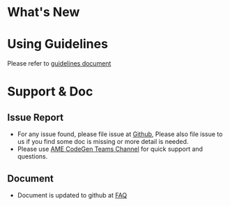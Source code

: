 # What's New 
# Using Guidelines
Please refer to [guidelines document](USING_GUIDELINES.md)
# Support & Doc
## Issue Report
* For any issue found, please file issue at [Github](https://github.com/Azure/autorest.az/issues), Please also file issue to us if you find some doc is missing or more detail is needed.
* Please use [AME CodeGen Teams Channel](https://teams.microsoft.com/l/channel/19%3a031673a5362e4ff18bd7886a4ac7798a%40thread.skype/CodeGen?groupId=de995b1a-16c1-4cc7-a49b-bc9f90bc6acd&tenantId=72f988bf-86f1-41af-91ab-2d7cd011db47) for quick support and questions.
## Document
* Document is updated to github at [FAQ](https://github.com/Azure/autorest.az/blob/master/doc/faq.md)
